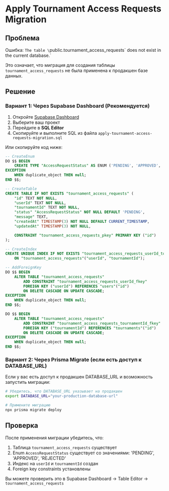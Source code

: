 # Apply Tournament Access Requests Migration

## Проблема
Ошибка: `The table \`public.tournament_access_requests\` does not exist in the current database.`

Это означает, что миграция для создания таблицы `tournament_access_requests` не была применена к продакшен базе данных.

## Решение

### Вариант 1: Через Supabase Dashboard (Рекомендуется)

1. Откройте [Supabase Dashboard](https://app.supabase.com/)
2. Выберите ваш проект
3. Перейдите в **SQL Editor**
4. Скопируйте и выполните SQL из файла `apply-tournament-access-requests-migration.sql`

Или скопируйте код ниже:

```sql
-- CreateEnum
DO $$ BEGIN
    CREATE TYPE "AccessRequestStatus" AS ENUM ('PENDING', 'APPROVED', 'REJECTED');
EXCEPTION
    WHEN duplicate_object THEN null;
END $$;

-- CreateTable
CREATE TABLE IF NOT EXISTS "tournament_access_requests" (
    "id" TEXT NOT NULL,
    "userId" TEXT NOT NULL,
    "tournamentId" TEXT NOT NULL,
    "status" "AccessRequestStatus" NOT NULL DEFAULT 'PENDING',
    "message" TEXT,
    "createdAt" TIMESTAMP(3) NOT NULL DEFAULT CURRENT_TIMESTAMP,
    "updatedAt" TIMESTAMP(3) NOT NULL,

    CONSTRAINT "tournament_access_requests_pkey" PRIMARY KEY ("id")
);

-- CreateIndex
CREATE UNIQUE INDEX IF NOT EXISTS "tournament_access_requests_userId_tournamentId_key" 
    ON "tournament_access_requests"("userId", "tournamentId");

-- AddForeignKey
DO $$ BEGIN
    ALTER TABLE "tournament_access_requests" 
        ADD CONSTRAINT "tournament_access_requests_userId_fkey" 
        FOREIGN KEY ("userId") REFERENCES "users"("id") 
        ON DELETE CASCADE ON UPDATE CASCADE;
EXCEPTION
    WHEN duplicate_object THEN null;
END $$;

DO $$ BEGIN
    ALTER TABLE "tournament_access_requests" 
        ADD CONSTRAINT "tournament_access_requests_tournamentId_fkey" 
        FOREIGN KEY ("tournamentId") REFERENCES "tournaments"("id") 
        ON DELETE CASCADE ON UPDATE CASCADE;
EXCEPTION
    WHEN duplicate_object THEN null;
END $$;
```

### Вариант 2: Через Prisma Migrate (если есть доступ к DATABASE_URL)

Если у вас есть доступ к продакшен DATABASE_URL и возможность запустить миграции:

```bash
# Убедитесь, что DATABASE_URL указывает на продакшен
export DATABASE_URL="your-production-database-url"

# Примените миграцию
npx prisma migrate deploy
```

## Проверка

После применения миграции убедитесь, что:

1. Таблица `tournament_access_requests` существует
2. Enum `AccessRequestStatus` существует со значениями: 'PENDING', 'APPROVED', 'REJECTED'
3. Индекс на `userId` и `tournamentId` создан
4. Foreign key constraints установлены

Вы можете проверить это в Supabase Dashboard → Table Editor → `tournament_access_requests`


